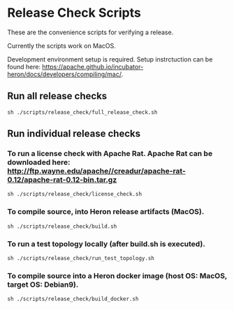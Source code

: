 # Release Check Scripts

These are the convenience scripts for verifying a release.

Currently the scripts work on MacOS.

Development environment setup is required. Setup instrctuction can be found here: https://apache.github.io/incubator-heron/docs/developers/compiling/mac/.

## Run all release checks
```
sh ./scripts/release_check/full_release_check.sh
```

## Run individual release checks

### To run a license check with Apache Rat. Apache Rat can be downloaded here: http://ftp.wayne.edu/apache//creadur/apache-rat-0.12/apache-rat-0.12-bin.tar.gz
```
sh ./scripts/release_check/license_check.sh
```

### To compile source, into Heron release artifacts (MacOS).
```
sh ./scripts/release_check/build.sh
```

### To run a test topology locally (after build.sh is executed).
```
sh ./scripts/release_check/run_test_topology.sh
```

### To compile source into a Heron docker image (host OS: MacOS, target OS: Debian9).
```
sh ./scripts/release_check/build_docker.sh
```
